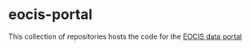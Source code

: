 # eocis-portal

This collection of repositories hosts the code for the [EOCIS data portal](https://eocis.org/portal)






